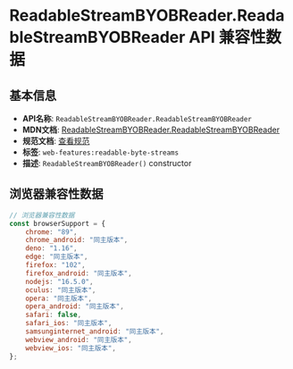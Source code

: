 # ReadableStreamBYOBReader.ReadableStreamBYOBReader API 兼容性数据

## 基本信息

- **API名称**: `ReadableStreamBYOBReader.ReadableStreamBYOBReader`
- **MDN文档**: [ReadableStreamBYOBReader.ReadableStreamBYOBReader](https://developer.mozilla.org/docs/Web/API/ReadableStreamBYOBReader/ReadableStreamBYOBReader)
- **规范文档**: [查看规范](https://streams.spec.whatwg.org/#ref-for-byob-reader-constructor①)
- **标签**: `web-features:readable-byte-streams`
- **描述**: `ReadableStreamBYOBReader()` constructor

## 浏览器兼容性数据

```javascript
// 浏览器兼容性数据
const browserSupport = {
    chrome: "89",
    chrome_android: "同主版本",
    deno: "1.16",
    edge: "同主版本",
    firefox: "102",
    firefox_android: "同主版本",
    nodejs: "16.5.0",
    oculus: "同主版本",
    opera: "同主版本",
    opera_android: "同主版本",
    safari: false,
    safari_ios: "同主版本",
    samsunginternet_android: "同主版本",
    webview_android: "同主版本",
    webview_ios: "同主版本",
};

```

